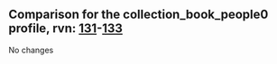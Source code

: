 ## Comparison for the collection_book_people0 profile, rvn: [131](https://github.com/PRO100KatYT/FortniteProfileRevisions/tree/main/profiles/collection_book_people0/131%20collection_book_people0.json)-[133](https://github.com/PRO100KatYT/FortniteProfileRevisions/tree/main/profiles/collection_book_people0/133%20collection_book_people0.json)

No changes
